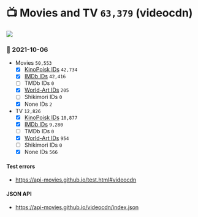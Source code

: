 # :tv: Movies and TV `63,379` (videocdn)

<a href="https://API-Movies.github.io"><img src="https://API-Movies.github.io/banner.png?cache"></a>

### :date: 2021-10-06
- Movies `50,553`
  - [x] <a href="https://API-Movies.github.io/videocdn/movie_kinopoisk_ids.json">KinoPoisk IDs</a> `42,734`
  - [x] <a href="https://API-Movies.github.io/videocdn/movie_imdb_ids.json">IMDb IDs</a> `42,416`
  - [ ] TMDb IDs `0`
  - [x] <a href="https://API-Movies.github.io/videocdn/movie_world_art_ids.json">World-Art IDs</a> `205`
  - [ ] Shikimori IDs `0`
  - [x] None IDs `2`
- TV `12,826`
  - [x] <a href="https://API-Movies.github.io/videocdn/tv_kinopoisk_ids.json">KinoPoisk IDs</a> `10,877`
  - [x] <a href="https://API-Movies.github.io/videocdn/tv_imdb_ids.json">IMDb IDs</a> `9,280`
  - [ ] TMDb IDs `0`
  - [x] <a href="https://API-Movies.github.io/videocdn/tv_world_art_ids.json">World-Art IDs</a> `954`
  - [ ] Shikimori IDs `0`
  - [x] None IDs `566`
#### Test errors
- <a href='https://api-movies.github.io/test.html#videocdn'>https://api-movies.github.io/test.html#videocdn</a>
#### JSON API
- <a href='https://api-movies.github.io/videocdn/index.json'>https://api-movies.github.io/videocdn/index.json</a>
